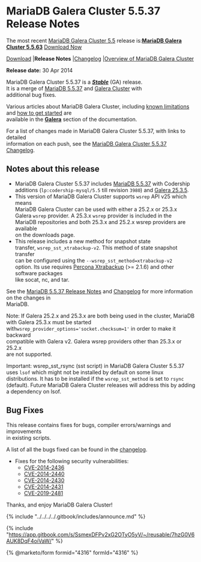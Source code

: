 # MariaDB Galera Cluster 5.5.37 Release Notes

The most recent [MariaDB Galera Cluster 5.5](https://github.com/mariadb-corporation/docs-release-notes/blob/test/kb/en/galera/README.md) release is:[**MariaDB Galera Cluster 5.5.63**](mariadb-galera-cluster-5563-release-notes.md) [Download Now](https://downloads.mariadb.org/mariadb-galera/5.5.63)

[Download](https://downloads.mariadb.org/mariadb-galera/5.5.37) |**Release Notes** |[Changelog](../mariadb-galera-55-changelogs/mariadb-galera-cluster-5537-changelog.md) |[Overview of MariaDB Galera Cluster](https://github.com/mariadb-corporation/docs-release-notes/blob/test/kb/en/what-is-mariadb-galera-cluster/README.md)

**Release date:** 30 Apr 2014

MariaDB Galera Cluster 5.5.37 is a [_**Stable**_](../../../about/release-criteria.md) (GA) release.\
It is a merge of [MariaDB 5.5.37](../../release-notes-mariadb-5-5-series/mariadb-5537-release-notes.md) and [Galera Cluster](https://codership.com/content/using-galera-cluster) with\
additional bug fixes.

Various articles about MariaDB Galera Cluster, including [known limitations](https://app.gitbook.com/s/3VYeeVGUV4AMqrA3zwy7/reference/mariadb-galera-cluster-known-limitations) and [how to get started](https://app.gitbook.com/s/3VYeeVGUV4AMqrA3zwy7/galera-management/installation-and-deployment/getting-started-with-mariadb-galera-cluster) are\
available in the [**Galera**](https://github.com/mariadb-corporation/docs-release-notes/blob/test/kb/en/galera/README.md) section of the documentation.

For a list of changes made in MariaDB Galera Cluster 5.5.37, with links to detailed\
information on each push, see the [MariaDB Galera Cluster 5.5.37 Changelog](../mariadb-galera-55-changelogs/mariadb-galera-cluster-5537-changelog.md).

## Notes about this release

* MariaDB Galera Cluster 5.5.37 includes [MariaDB 5.5.37](../../release-notes-mariadb-5-5-series/mariadb-5537-release-notes.md) with Codership\
  additions (`lp:codership-mysql/5.5` till revision `3980`) and [Galera 25.3.5](https://codership.com/content/using-galera-cluster).
* This version of MariaDB Galera Cluster supports `wsrep` API v25 which means\
  MariaDB Galera Cluster can be used with either a 25.2.x or 25.3.x\
  Galera `wsrep` provider. A 25.3.x `wsrep` provider is included in the\
  MariaDB repositories and both 25.3.x and 25.2.x wsrep providers are available\
  on the downloads page.
* This release includes a new method for snapshot state\
  transfer, `wsrep_sst_xtrabackup-v2`. This method of state snapshot transfer\
  can be configured using the `--wsrep_sst_method=xtrabackup-v2`\
  option. Its use requires [Percona Xtrabackup](https://app.gitbook.com/s/SsmexDFPv2xG2OTyO5yV/clients-and-utilities/legacy-clients-and-utilities/backing-up-and-restoring-databases-percona-xtrabackup/percona-xtrabackup-overview) (>= 2.1.6) and other software packages\
  like socat, nc, and tar.

See the [MariaDB 5.5.37 Release Notes](../../release-notes-mariadb-5-5-series/mariadb-5537-release-notes.md) and [Changelog](../../../changelogs/changelogs-mariadb-55-series/mariadb-5537-changelog.md) for more information on the changes in\
MariaDB.

Note: If Galera 25.2.x and 25.3.x are both being used in the cluster, MariaDB\
with Galera 25.3.x must be started with`wsrep_provider_options='socket.checksum=1'` in order to make it backward\
compatible with Galera v2. Galera wsrep providers other than 25.3.x or 25.2.x\
are not supported.

Important: wsrep\_sst\_rsync (sst script) in MariaDB Galera Cluster 5.5.37 uses `lsof` which might not be installed by default on some linux distributions. It has to be installed if the `wsrep_sst_method` is set to `rsync` (default). Future MariaDB Galera Cluster releases will address this by adding a dependency on lsof.

## Bug Fixes

This release contains fixes for bugs, compiler errors/warnings and improvements\
in existing scripts.

A list of all the bugs fixed can be found in the [changelog](../mariadb-galera-55-changelogs/mariadb-galera-cluster-5537-changelog.md).

* Fixes for the following security vulnerabilities:
  * [CVE-2014-2436](https://cve.mitre.org/cgi-bin/cvename.cgi?name=CVE-2014-2436)
  * [CVE-2014-2440](https://cve.mitre.org/cgi-bin/cvename.cgi?name=CVE-2014-2440)
  * [CVE-2014-2430](https://cve.mitre.org/cgi-bin/cvename.cgi?name=CVE-2014-2430)
  * [CVE-2014-2431](https://cve.mitre.org/cgi-bin/cvename.cgi?name=CVE-2014-2431)
  * [CVE-2019-2481](https://cve.mitre.org/cgi-bin/cvename.cgi?name=CVE-2019-2481)

Thanks, and enjoy MariaDB Galera Cluster!

{% include "../../../../.gitbook/includes/announce.md" %}

{% include "https://app.gitbook.com/s/SsmexDFPv2xG2OTyO5yV/~/reusable/7hzG0V6AUK8DqF4oiVaW/" %}

{% @marketo/form formid="4316" formId="4316" %}
